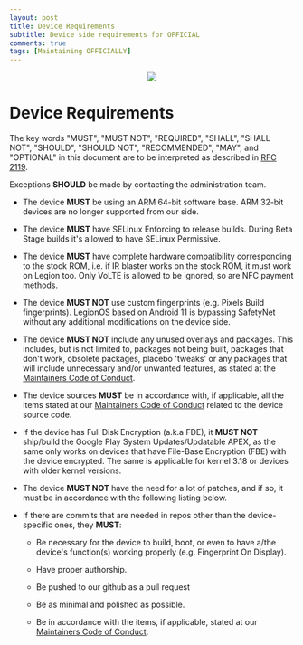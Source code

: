```yaml
---
layout: post
title: Device Requirements
subtitle: Device side requirements for OFFICIAL
comments: true
tags: [Maintaining OFFICIALLY]
---
```


<p align="center">
<img  src="https://i.imgur.com/6qCMrc2.png">
</p>

# Device Requirements

The key words "MUST", "MUST NOT", "REQUIRED", "SHALL", "SHALL NOT", "SHOULD", "SHOULD NOT", "RECOMMENDED",  "MAY", and "OPTIONAL" in this document are to be interpreted as described in [RFC 2119](https://tools.ietf.org/html/rfc2119).

Exceptions **SHOULD** be made by contacting the administration team.

- The device **MUST** be using an ARM 64-bit software base. ARM 32-bit devices are no longer supported from our side.

- The device **MUST** have SELinux Enforcing to release builds. During Beta Stage builds it's allowed to have SELinux Permissive.

- The device **MUST** have complete hardware compatibility corresponding to the stock ROM, i.e. if IR blaster works on the stock ROM, it must work on Legion too. Only VoLTE is allowed to be ignored, so are NFC payment methods.

- The device **MUST NOT** use custom fingerprints (e.g. Pixels Build fingerprints). LegionOS based on Android 11 is bypassing SafetyNet without any additional modifications on the device side.

- The device **MUST NOT** include any unused overlays and packages. This includes, but is not limited to, packages not being built, packages that don't work, obsolete packages, placebo 'tweaks' or any packages that will include unnecessary and/or unwanted features, as stated at the [Maintainers Code of Conduct](https://blog.legionos.org/2021-03-30/Codeofconduct).

- The device sources **MUST** be in accordance with, if applicable, all the items stated at our [Maintainers Code of Conduct](https://blog.legionos.org/2021-03-30/Codeofconduct) related to the device source code.

- If the device has Full Disk Encryption (a.k.a FDE), it **MUST NOT** ship/build the Google Play System Updates/Updatable APEX, as the same only works on devices that have File-Base Encryption (FBE) with the device encrypted. The same is applicable for kernel 3.18 or devices with older kernel versions.

- The device **MUST NOT** have the need for a lot of patches, and if so, it must be in accordance with the following listing below.

- If there are commits that are needed in repos other than the device-specific ones, they **MUST**:

  - Be necessary for the device to build, boot, or even to have a/the device's function(s) working properly (e.g. Fingerprint On Display).

  - Have proper authorship.

  - Be pushed to our github as a pull request

  - Be as minimal and polished as possible.

  - Be in accordance with the items, if applicable, stated at our [Maintainers Code of Conduct](https://blog.legionos.org/2021-03-30/Codeofconduct).
